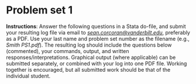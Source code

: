 # Problem set 1

**Instructions**: Answer the following questions in a Stata do-file, and submit your resulting log file via email to *sean.corcoran@vanderbilt.edu*, preferably as a PDF. Use your last name and problem set number as the filename (e.g., *Smith PS1.pdf*). The resulting log should include the questions below (commented), your commands, output, and written responses/interpretations. Graphical output (where applicable) can be submitted separately, or combined with your log into one PDF file. Working together is encouraged, but all submitted work should be that of the individual student.
